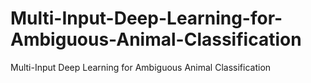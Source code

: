 # Multi-Input-Deep-Learning-for-Ambiguous-Animal-Classification
 Multi-Input Deep Learning for Ambiguous Animal Classification
